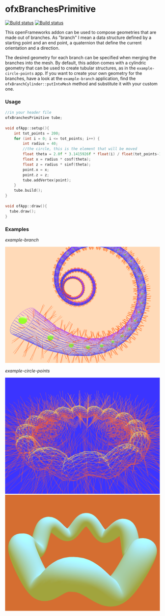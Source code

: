 # ofxBranchesPrimitive
[![Build status](https://travis-ci.org/edap/ofxBranchesPrimitive.svg?branch=master)](https://travis-ci.org/edap/ofxBranchesPrimitive)
[![Build status](https://ci.appveyor.com/api/projects/status/ksje98gfpdn5knu9?svg=true)](https://ci.appveyor.com/project/edap/ofxbranchesprimitive)

This openFrameworks addon can be used to compose geometries that are made out of branches. As "branch" I mean a data structure defined by a starting point and an end point, a quaternion that define the current orientation and a direction.

The desired geometry for each branch can be specified when merging the branches into the mesh. By default, this addon comes with a cylindric geometry that can be used to create tubular structures, as in the `example-circle-points` app. If you want to create your own geometry for the branches, have a look at the `example-branch` application, find the `ofxBranchCylinder::putIntoMesh` method and substitute it with your custom one.

### Usage

```cpp
//in your header file
ofxBranchesPrimitive tube;

void ofApp::setup(){
	int tot_points = 200;
	for (int i = 0; i <= tot_points; i++) {
		int radius = 40;
		//the circle, this is the element that will be moved
		float theta = 2.0f * 3.1415926f * float(i) / float(tot_points-1);
		float x = radius * cosf(theta);
		float z = radius * sinf(theta);
		point.x = x;
		point.z = z;
		tube.addVertex(point);
	}
	tube.build();
}

void ofApp::draw(){
  tube.draw();
}
```

### Examples

*example-branch*

![example-branch](img/example-branch.png)

*example-circle-points*

![example-circle-points](img/example-circle-points2.png)
![example-circle-points](img/example-circle-points.png)
